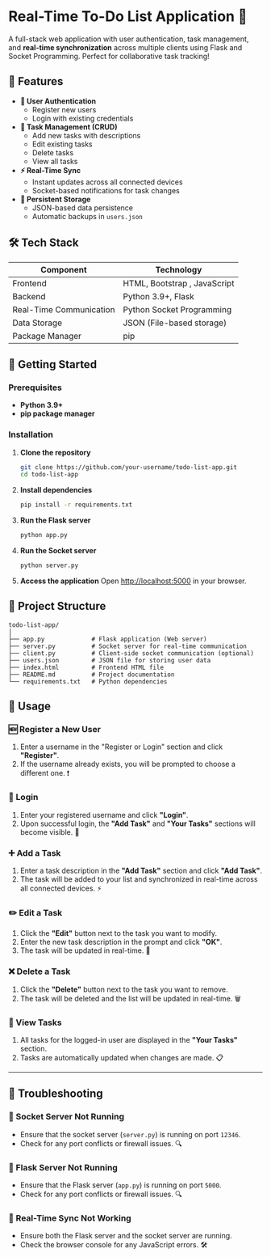 # Real-Time To-Do List Application 🚀

A full-stack web application with user authentication, task management, and **real-time synchronization** across multiple clients using Flask and Socket Programming. Perfect for collaborative task tracking!

## 🌟 Features

- **🔐 User Authentication**
  - Register new users
  - Login with existing credentials
- **📝 Task Management (CRUD)**
  - Add new tasks with descriptions
  - Edit existing tasks
  - Delete tasks
  - View all tasks
- **⚡ Real-Time Sync**
  - Instant updates across all connected devices
  - Socket-based notifications for task changes
- **💾 Persistent Storage**
  - JSON-based data persistence
  - Automatic backups in `users.json`

## 🛠 Tech Stack

| Component               | Technology                         |
|-------------------------|------------------------------------|
| Frontend                | HTML, Bootstrap , JavaScript       |
| Backend                 | Python 3.9+, Flask                 |
| Real-Time Communication | Python Socket Programming          |
| Data Storage            | JSON (File-based storage)          |
| Package Manager         | pip                                |


## 🚀 Getting Started

### Prerequisites
- **Python 3.9+**
- **pip package manager**

### Installation

1. **Clone the repository**
    ```bash
    git clone https://github.com/your-username/todo-list-app.git
    cd todo-list-app
    ```

2. **Install dependencies**
    ```bash
    pip install -r requirements.txt
    ```

3. **Run the Flask server**
    ```bash
    python app.py
    ```

4. **Run the Socket server**
    ```bash
    python server.py
    ```

5. **Access the application**
    Open [http://localhost:5000](http://localhost:5000) in your browser.

## 📂 Project Structure
```
todo-list-app/
│
├── app.py             # Flask application (Web server)
├── server.py          # Socket server for real-time communication
├── client.py          # Client-side socket communication (optional)
├── users.json         # JSON file for storing user data
├── index.html         # Frontend HTML file
├── README.md          # Project documentation
└── requirements.txt   # Python dependencies
```
## 📝 Usage

### 🆕 Register a New User
1. Enter a username in the "Register or Login" section and click **"Register"**.
2. If the username already exists, you will be prompted to choose a different one. ❗

### 🔑 Login
1. Enter your registered username and click **"Login"**.
2. Upon successful login, the **"Add Task"** and **"Your Tasks"** sections will become visible. 🎉

### ➕ Add a Task
1. Enter a task description in the **"Add Task"** section and click **"Add Task"**.
2. The task will be added to your list and synchronized in real-time across all connected devices. ⚡

### ✏️ Edit a Task
1. Click the **"Edit"** button next to the task you want to modify.
2. Enter the new task description in the prompt and click **"OK"**.
3. The task will be updated in real-time. 🔄

### ❌ Delete a Task
1. Click the **"Delete"** button next to the task you want to remove.
2. The task will be deleted and the list will be updated in real-time. 🗑️

### 👀 View Tasks
1. All tasks for the logged-in user are displayed in the **"Your Tasks"** section.
2. Tasks are automatically updated when changes are made. 📋

---

## 🔧 Troubleshooting

### 🚨 Socket Server Not Running
- Ensure that the socket server (`server.py`) is running on port `12346`.
- Check for any port conflicts or firewall issues. 🔍

### 🚨 Flask Server Not Running
- Ensure that the Flask server (`app.py`) is running on port `5000`.
- Check for any port conflicts or firewall issues. 🔍

### 🚨 Real-Time Sync Not Working
- Ensure both the Flask server and the socket server are running.
- Check the browser console for any JavaScript errors. 🛠️
